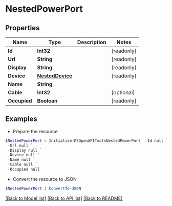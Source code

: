 # NestedPowerPort
## Properties

Name | Type | Description | Notes
------------ | ------------- | ------------- | -------------
**Id** | **Int32** |  | [readonly] 
**Url** | **String** |  | [readonly] 
**Display** | **String** |  | [readonly] 
**Device** | [**NestedDevice**](NestedDevice.md) |  | [readonly] 
**Name** | **String** |  | 
**Cable** | **Int32** |  | [optional] 
**Occupied** | **Boolean** |  | [readonly] 

## Examples

- Prepare the resource
```powershell
$NestedPowerPort = Initialize-PSOpenAPIToolsNestedPowerPort  -Id null `
 -Url null `
 -Display null `
 -Device null `
 -Name null `
 -Cable null `
 -Occupied null
```

- Convert the resource to JSON
```powershell
$NestedPowerPort | ConvertTo-JSON
```

[[Back to Model list]](../README.md#documentation-for-models) [[Back to API list]](../README.md#documentation-for-api-endpoints) [[Back to README]](../README.md)

